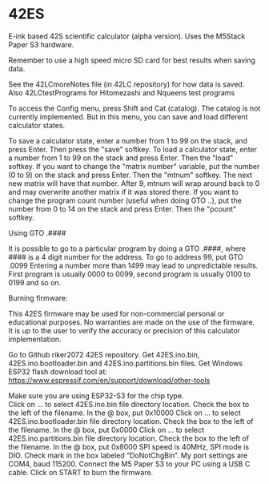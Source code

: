 # 42ES
E-ink based 42S scientific calculator (alpha version).  Uses the M5Stack Paper S3 hardware.

Remember to use a high speed micro SD card for best results when saving data.

See the 42LCmoreNotes file (in 42LC repository) for how data is saved. Also 42LCtestPrograms for Hitomezashi and Nqueens test programs

To access the Config menu, press Shift and Cat (catalog).  The catalog is not currently implemented.  But in this menu, you can save and load different calculator states.

To save a calculator state, enter a number from 1 to 99 on the stack, and press Enter. Then press the "save" softkey. To load a calculator state, enter a number from 1 to 99 on the stack and press Enter. Then the "load" softkey. If you want to change the "matrix number" variable, put the number (0 to 9) on the stack and press Enter. Then the "mtnum" softkey. The next new matrix will have that number. After 9, mtnum will wrap around back to 0 and may overwrite another matrix if it was stored there. If you want to change the program count number (useful when doing GTO ..), put the number from 0 to 14 on the stack and press Enter. Then the "pcount" softkey.

Using GTO .####

It is possible to go to a particular program by doing a GTO .####, where #### is a 4 digit number for the address. To go to address 99, put GTO .0099
Entering a number more than 1499 may lead to unpredictable results. First program is usually 0000 to 0099, second program is usually 0100 to 0199 and so on.

Burning firmware:

This 42ES firmware may be used for non-commercial personal or educational purposes. No warranties are made on the use of the firmware. It is up to the user to verify the accuracy or precision of this calculator implementation.

Go to Github riker2072 42ES repository. Get 42ES.ino.bin, 42ES.ino.bootloader.bin and 42ES.ino.partitions.bin files. Get Windows ESP32 flash download tool at: https://www.espressif.com/en/support/download/other-tools 

Make sure you are using ESP32-S3 for the chip type.  
Click on … to select 42ES.ino.bin file directory location. Check the box to the left of the filename.  In the @ box, put 0x10000
Click on … to select 42ES.ino.bootloader.bin file directory location. Check the box to the left of the filename.  In the @ box, put 0x0000 
Click on … to select 42ES.ino.partitions.bin file directory location. Check the box to the left of the filename.  In the @ box, put 0x8000 SPI speed is 40MHz, SPI mode is DIO. Check mark in the box labeled “DoNotChgBin”. My port settings are COM4, baud 115200. Connect the M5 Paper S3 to your PC using a USB C cable. Click on START to burn the firmware.
